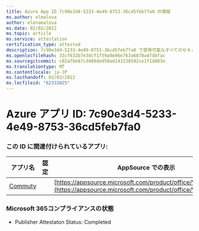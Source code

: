 ```yaml
---
title: Azure App ID 7c90e3d4-5233-4e49-8753-36cd5feb7fa0 の情報
ms.author: elmalova
author: elenamalova
ms.date: 02/02/2022
ms.topic: article
ms.service: attestation
certification_type: attested
description: 7c90e3d4-5233-4e49-8753-36cd5feb7fa0 で使用可能なすべてのセキュリティおよびコンプライアンス情報。
ms.openlocfilehash: 33cf632b7e3dcf1f59a9e06e763a6870a4fdbfac
ms.sourcegitcommit: c02a78e87cd408ded50ad143138502ce1f1d883e
ms.translationtype: MT
ms.contentlocale: ja-JP
ms.lasthandoff: 02/03/2022
ms.locfileid: "62333825"
---
```

# <a name="azure-app-id-7c90e3d4-5233-4e49-8753-36cd5feb7fa0"></a>Azure アプリ ID: 7c90e3d4-5233-4e49-8753-36cd5feb7fa0


### <a name="apps-associated-with-this-id"></a>この ID に関連付けられているアプリ:
| **アプリ名** | **認定** | **AppSource での表示** |
|--------------|---------------|-----------------------|
| [Commuty](https://docs.microsoft.com/microsoft-365-app-certification/forward/WA200003325) |  | [https://appsource.microsoft.com/product/office/WA200003325](https://appsource.microsoft.com/product/office/WA200003325) |

### <a name="microsoft-365-app-compliance-status"></a>Microsoft 365コンプライアンスの状態
- Publisher Attestaton Status: Completed

